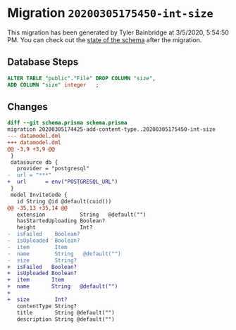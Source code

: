 # Migration `20200305175450-int-size`

This migration has been generated by Tyler Bainbridge at 3/5/2020, 5:54:50 PM.
You can check out the [state of the schema](./schema.prisma) after the migration.

## Database Steps

```sql
ALTER TABLE "public"."File" DROP COLUMN "size",
ADD COLUMN "size" integer   ;
```

## Changes

```diff
diff --git schema.prisma schema.prisma
migration 20200305174425-add-content-type..20200305175450-int-size
--- datamodel.dml
+++ datamodel.dml
@@ -3,9 +3,9 @@
 }
 datasource db {
   provider = "postgresql"
-  url = "***"
+  url      = env("POSTGRESQL_URL")
 }
 model InviteCode {
   id String @id @default(cuid())
@@ -35,13 +35,14 @@
   extension           String   @default("")
   hasStartedUploading Boolean?
   height              Int?
-  isFailed    Boolean?
-  isUploaded  Boolean?
-  item        Item
-  name        String   @default("")
-  size        String?
+  isFailed   Boolean?
+  isUploaded Boolean?
+  item       Item
+  name       String   @default("")
+
+  size        Int?
   contentType String?
   title       String @default("")
   description String @default("")
```


